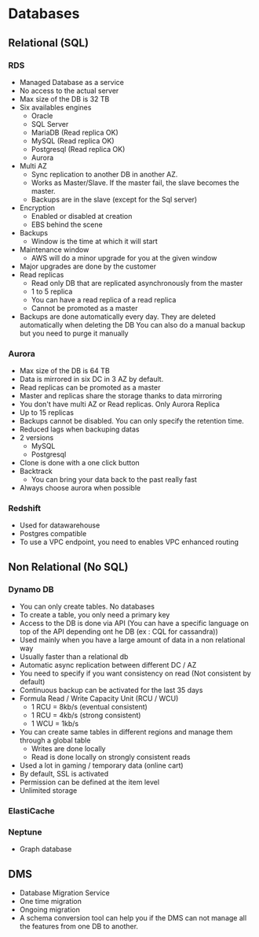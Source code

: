# Databases

## Relational (SQL)

### RDS

* Managed Database as a service
* No access to the actual server
* Max size of the DB is 32 TB
* Six availables engines
  * Oracle
  * SQL Server
  * MariaDB (Read replica OK)
  * MySQL (Read replica OK)
  * Postgresql (Read replica OK)
  * Aurora
* Multi AZ
  * Sync replication to another DB in another AZ.
  * Works as Master/Slave. If the master fail, the slave becomes the master.
  * Backups are in the slave (except for the Sql server)
* Encryption
  * Enabled or disabled at creation
  * EBS behind the scene
* Backups
  * Window is the time at which it will start
* Maintenance window
  * AWS will do a minor upgrade for you at the given window
* Major upgrades are done by the customer
* Read replicas
  * Read only DB that are replicated asynchronously from the master
  * 1 to 5 replica
  * You can have a read replica of a read replica
  * Cannot be promoted as a master
* Backups are done automatically every day. They are deleted automatically when deleting the DB
You can also do a manual backup but you need to purge it manually

### Aurora

* Max size of the DB is 64 TB
* Data is mirrored in six DC in 3 AZ by default.
* Read replicas can be promoted as a master
* Master and replicas share the storage thanks to data mirroring
* You don't have multi AZ or Read replicas. Only Aurora Replica
* Up to 15 replicas
* Backups cannot be disabled. You can only specify the retention time.
* Reduced lags when backuping datas
* 2 versions
  * MySQL
  * Postgresql
* Clone is done with a one click button
* Backtrack
  * You can bring your data back to the past really fast
* Always choose aurora when possible

### Redshift

* Used for datawarehouse
* Postgres compatible
* To use a VPC endpoint, you need to enables VPC enhanced routing

## Non Relational (No SQL)

### Dynamo DB

* You can only create tables. No databases
* To create a table, you only need a primary key
* Access to the DB is done via API
(You can have a specific language on top of the API depending ont he DB (ex : CQL for cassandra))
* Used mainly when you have a large amount of data in a non relational way
* Usually faster than a relational db
* Automatic async replication between different DC / AZ
* You need to specify if you want consistency on read (Not consistent by default)
* Continuous backup can be activated for the last 35 days
* Formula Read / Write Capacity Unit (RCU / WCU)
  * 1 RCU = 8kb/s (eventual consistent)
  * 1 RCU = 4kb/s (strong consistent)
  * 1 WCU = 1kb/s
* You can create same tables in different regions and manage them through a global table
  * Writes are done locally
  * Read is done locally on strongly consistent reads
* Used a lot in gaming / temporary data (online cart)
* By default, SSL is activated
* Permission can be defined at the item level
* Unlimited storage

### ElastiCache

### Neptune

* Graph database

## DMS

* Database Migration Service
* One time migration
* Ongoing migration
* A schema conversion tool can help you if the DMS can not manage all the features from one DB to another.